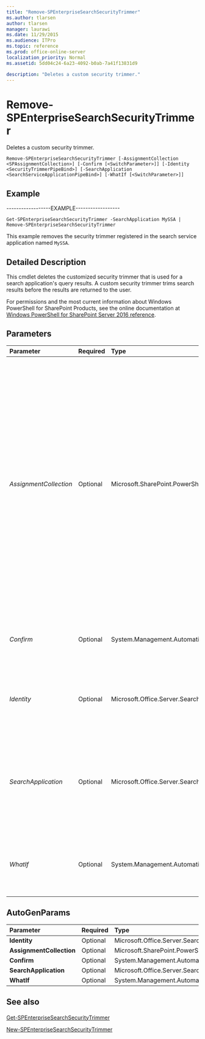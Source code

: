 ```yaml
---
title: "Remove-SPEnterpriseSearchSecurityTrimmer"
ms.author: tlarsen
author: tlarsen
manager: laurawi
ms.date: 11/29/2015
ms.audience: ITPro
ms.topic: reference
ms.prod: office-online-server
localization_priority: Normal
ms.assetid: 5dd04c24-6a23-4092-b0ab-7a41f13831d9

description: "Deletes a custom security trimmer."
---
```


# Remove-SPEnterpriseSearchSecurityTrimmer

Deletes a custom security trimmer.
  
```
Remove-SPEnterpriseSearchSecurityTrimmer [-AssignmentCollection <SPAssignmentCollection>] [-Confirm [<SwitchParameter>]] [-Identity <SecurityTrimmerPipeBind>] [-SearchApplication <SearchServiceApplicationPipeBind>] [-WhatIf [<SwitchParameter>]]

```

## Example

------------------EXAMPLE------------------
  
```
Get-SPEnterpriseSearchSecurityTrimmer -SearchApplication MySSA |  Remove-SPEnterpriseSearchSecurityTrimmer
```

This example removes the security trimmer registered in the search service application named  `MySSA`.
  
## Detailed Description

This cmdlet deletes the customized security trimmer that is used for a search application's query results. A custom security trimmer trims search results before the results are returned to the user.
  
For permissions and the most current information about Windows PowerShell for SharePoint Products, see the online documentation at [Windows PowerShell for SharePoint Server 2016 reference](https://go.microsoft.com/fwlink/p/?LinkId=671715). 
  
## Parameters

|**Parameter**|**Required**|**Type**|**Description**|
|:-----|:-----|:-----|:-----|
| _AssignmentCollection_ <br/> |Optional  <br/> |Microsoft.SharePoint.PowerShell.SPAssignmentCollection  <br/> |Manages objects for the purpose of proper disposal. Use of objects, such as **SPWeb** or **SPSite**, can use large amounts of memory and use of these objects in Windows PowerShell scripts requires proper memory management. Using the **SPAssignment** object, you can assign objects to a variable and dispose of the objects after they are needed to free up memory. When **SPWeb**, **SPSite**, or **SPSiteAdministration** objects are used, the objects are automatically disposed of if an assignment collection or the **Global** parameter is not used.  <br/> > [!NOTE]> When the **Global** parameter is used, all objects are contained in the global store. If objects are not immediately used, or disposed of by using the **Stop-SPAssignment** command, an out-of-memory scenario can occur.           |
| _Confirm_ <br/> |Optional  <br/> |System.Management.Automation.SwitchParameter  <br/> |Prompts you for confirmation before executing the command. For more information, type the following command: **get-help about_commonparameters** <br/> |
| _Identity_ <br/> |Optional  <br/> |Microsoft.Office.Server.Search.Cmdlet.SecurityTrimmerPipeBind  <br/> |Specifies the security trimmer to delete.  <br/> The type must be a valid GUID in the form 12345678-90ab-cdef-1234-567890bcdefgh, or an instance of a valid **SecurityTrimmer** object.  <br/> |
| _SearchApplication_ <br/> |Optional  <br/> |Microsoft.Office.Server.Search.Cmdlet.SearchServiceApplicationPipeBind  <br/> |Specifies the search application that contains the security trimmer.  <br/> The type must be a valid GUID in the form 12345678-90ab-cdef-1234-567890bcdefgh, a valid search application name, for example, SearchApp1, or an instance of a valid **SearchServiceApplication** object.  <br/> |
| _WhatIf_ <br/> |Optional  <br/> |System.Management.Automation.SwitchParameter  <br/> |Displays a message that describes the effect of the command instead of executing the command. For more information, type the following command: **get-help about_commonparameters** <br/> |
   
## AutoGenParams

|**Parameter**|**Required**|**Type**|**Description**|
|:-----|:-----|:-----|:-----|
|**Identity** <br/> |Optional  <br/> |Microsoft.Office.Server.Search.Cmdlet.SecurityTrimmerPipeBind  <br/> ||
|**AssignmentCollection** <br/> |Optional  <br/> |Microsoft.SharePoint.PowerShell.SPAssignmentCollection  <br/> ||
|**Confirm** <br/> |Optional  <br/> |System.Management.Automation.SwitchParameter  <br/> ||
|**SearchApplication** <br/> |Optional  <br/> |Microsoft.Office.Server.Search.Cmdlet.SearchServiceApplicationPipeBind  <br/> ||
|**WhatIf** <br/> |Optional  <br/> |System.Management.Automation.SwitchParameter  <br/> ||
   
## See also

#### 

[Get-SPEnterpriseSearchSecurityTrimmer](get-spenterprisesearchsecuritytrimmer.md)
  
[New-SPEnterpriseSearchSecurityTrimmer](new-spenterprisesearchsecuritytrimmer.md)

